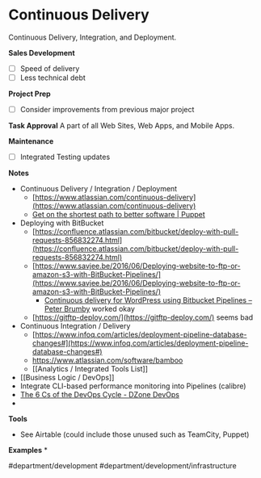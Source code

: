 # Continuous Delivery
Continuous Delivery, Integration, and Deployment.

**Sales Development**
- [ ] Speed of delivery
- [ ] Less technical debt

**Project Prep**
- [ ] Consider improvements from previous major project

**Task Approval**
A part of all Web Sites, Web Apps, and Mobile Apps.

**Maintenance**
- [ ] Integrated Testing updates

**Notes**
* Continuous Delivery / Integration / Deployment
	* [https://www.atlassian.com/continuous-delivery](https://www.atlassian.com/continuous-delivery)
	* [Get on the shortest path to better software | Puppet](https://puppet.com/)
* Deploying with BitBucket 
	* [https://confluence.atlassian.com/bitbucket/deploy-with-pull-requests-856832274.html](https://confluence.atlassian.com/bitbucket/deploy-with-pull-requests-856832274.html)
	* [https://www.savjee.be/2016/06/Deploying-website-to-ftp-or-amazon-s3-with-BitBucket-Pipelines/](https://www.savjee.be/2016/06/Deploying-website-to-ftp-or-amazon-s3-with-BitBucket-Pipelines/)
		* [Continuous delivery for WordPress using Bitbucket Pipelines – Peter Brumby](https://www.pbrumby.com/2017/10/30/continuous-delivery-for-wordpress-using-bitbucket-pipelines/) worked okay
	* [https://gitftp-deploy.com/](https://gitftp-deploy.com/) seems bad
* Continuous Integration / Delivery
	* [https://www.infoq.com/articles/deployment-pipeline-database-changes#](https://www.infoq.com/articles/deployment-pipeline-database-changes#)
	* https://www.atlassian.com/software/bamboo
	* [[Analytics / Integrated Tools List]]
* [[Business Logic / DevOps]]
* Integrate CLI-based performance monitoring into Pipelines (calibre)
* [The 6 Cs of the DevOps Cycle - DZone DevOps](https://dzone.com/articles/6-cs-of-devops-adoption)
* 

**Tools**
* See Airtable (could include those unused such as TeamCity, Puppet)

**Examples**
* 



#department/development
#department/development/infrastructure